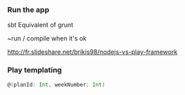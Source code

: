 ### Run the app 

sbt Equivalent of grunt

~run / compile when it's ok


http://fr.slideshare.net/brikis98/nodejs-vs-play-framework

### Play templating 

```scala
@(planId: Int, weekNumber: Int)
```
